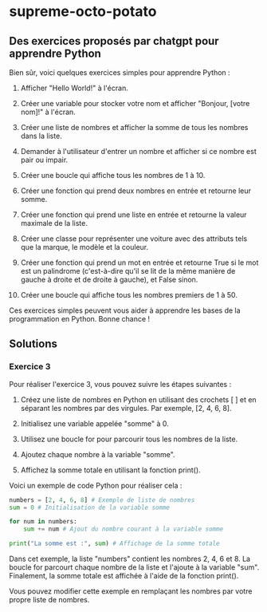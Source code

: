 # supreme-octo-potato
## Des exercices proposés par chatgpt pour apprendre Python

Bien sûr, voici quelques exercices simples pour apprendre Python :

1. Afficher "Hello World!" à l'écran.

2. Créer une variable pour stocker votre nom et afficher "Bonjour, [votre nom]!" à l'écran.

3. Créer une liste de nombres et afficher la somme de tous les nombres dans la liste.

4. Demander à l'utilisateur d'entrer un nombre et afficher si ce nombre est pair ou impair.

5. Créer une boucle qui affiche tous les nombres de 1 à 10.

6. Créer une fonction qui prend deux nombres en entrée et retourne leur somme.

7. Créer une fonction qui prend une liste en entrée et retourne la valeur maximale de la liste.

8. Créer une classe pour représenter une voiture avec des attributs tels que la marque, le modèle et la couleur.

9. Créer une fonction qui prend un mot en entrée et retourne True si le mot est un palindrome (c'est-à-dire qu'il se lit de la même manière de gauche à droite et de droite à gauche), et False sinon.

10. Créer une boucle qui affiche tous les nombres premiers de 1 à 50.

Ces exercices simples peuvent vous aider à apprendre les bases de la programmation en Python. Bonne chance !

## Solutions

### Exercice 3
Pour réaliser l'exercice 3, vous pouvez suivre les étapes suivantes :

1. Créez une liste de nombres en Python en utilisant des crochets [ ] et en séparant les nombres par des virgules. Par exemple, [2, 4, 6, 8].

2. Initialisez une variable appelée "somme" à 0.

3. Utilisez une boucle for pour parcourir tous les nombres de la liste.

4. Ajoutez chaque nombre à la variable "somme".

5. Affichez la somme totale en utilisant la fonction print().

Voici un exemple de code Python pour réaliser cela :
```python
numbers = [2, 4, 6, 8] # Exemple de liste de nombres
sum = 0 # Initialisation de la variable somme

for num in numbers:
    sum += num # Ajout du nombre courant à la variable somme

print("La somme est :", sum) # Affichage de la somme totale
```

Dans cet exemple, la liste "numbers" contient les nombres 2, 4, 6 et 8. La boucle for parcourt chaque nombre de la liste et l'ajoute à la variable "sum". Finalement, la somme totale est affichée à l'aide de la fonction print().

Vous pouvez modifier cette exemple en remplaçant les nombres par votre propre liste de nombres.
